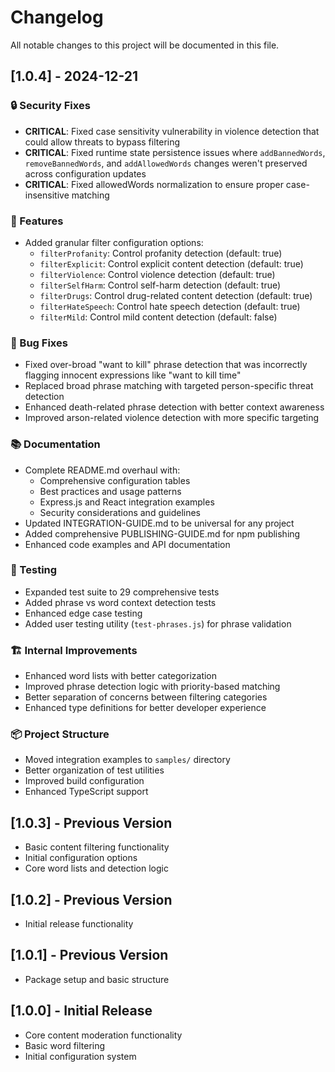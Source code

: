 # Changelog

All notable changes to this project will be documented in this file.

## [1.0.4] - 2024-12-21

### 🔒 Security Fixes

- **CRITICAL**: Fixed case sensitivity vulnerability in violence detection that could allow threats to bypass filtering
- **CRITICAL**: Fixed runtime state persistence issues where `addBannedWords`, `removeBannedWords`, and `addAllowedWords` changes weren't preserved across configuration updates
- **CRITICAL**: Fixed allowedWords normalization to ensure proper case-insensitive matching

### 🚀 Features

- Added granular filter configuration options:
  - `filterProfanity`: Control profanity detection (default: true)
  - `filterExplicit`: Control explicit content detection (default: true)
  - `filterViolence`: Control violence detection (default: true)
  - `filterSelfHarm`: Control self-harm detection (default: true)
  - `filterDrugs`: Control drug-related content detection (default: true)
  - `filterHateSpeech`: Control hate speech detection (default: true)
  - `filterMild`: Control mild content detection (default: false)

### 🐛 Bug Fixes

- Fixed over-broad "want to kill" phrase detection that was incorrectly flagging innocent expressions like "want to kill time"
- Replaced broad phrase matching with targeted person-specific threat detection
- Enhanced death-related phrase detection with better context awareness
- Improved arson-related violence detection with more specific targeting

### 📚 Documentation

- Complete README.md overhaul with:
  - Comprehensive configuration tables
  - Best practices and usage patterns
  - Express.js and React integration examples
  - Security considerations and guidelines
- Updated INTEGRATION-GUIDE.md to be universal for any project
- Added comprehensive PUBLISHING-GUIDE.md for npm publishing
- Enhanced code examples and API documentation

### 🧪 Testing

- Expanded test suite to 29 comprehensive tests
- Added phrase vs word context detection tests
- Enhanced edge case testing
- Added user testing utility (`test-phrases.js`) for phrase validation

### 🏗️ Internal Improvements

- Enhanced word lists with better categorization
- Improved phrase detection logic with priority-based matching
- Better separation of concerns between filtering categories
- Enhanced type definitions for better developer experience

### 📦 Project Structure

- Moved integration examples to `samples/` directory
- Better organization of test utilities
- Improved build configuration
- Enhanced TypeScript support

## [1.0.3] - Previous Version

- Basic content filtering functionality
- Initial configuration options
- Core word lists and detection logic

## [1.0.2] - Previous Version

- Initial release functionality

## [1.0.1] - Previous Version

- Package setup and basic structure

## [1.0.0] - Initial Release

- Core content moderation functionality
- Basic word filtering
- Initial configuration system

